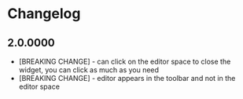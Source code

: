 # Changelog

## 2.0.0000
* [BREAKING CHANGE] - can click on the editor space to close the widget, you can click as much as you need
* [BREAKING CHANGE] - editor appears in the toolbar and not in the editor space
